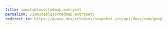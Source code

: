 ```yaml
---
title: immutablesortedmap.entryset
permalink: /immutablesortedmap.entryset/
redirect_to: https://guava.dev/releases/snapshot-jre/api/docs/com/google/common/collect/ImmutableSortedMap.html#entrySet--
---
```

